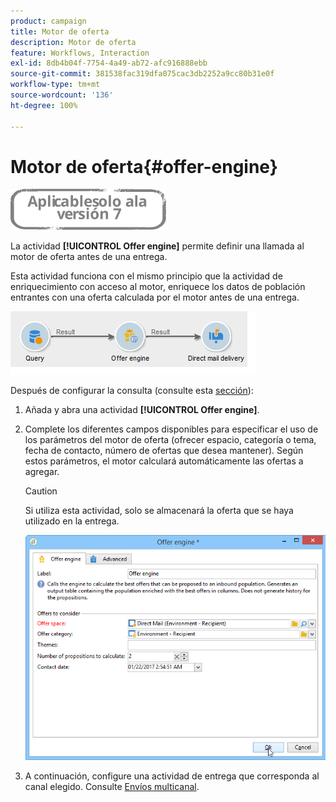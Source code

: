 ```yaml
---
product: campaign
title: Motor de oferta
description: Motor de oferta
feature: Workflows, Interaction
exl-id: 8db4b04f-7754-4a49-ab72-afc916888ebb
source-git-commit: 381538fac319dfa075cac3db2252a9cc80b31e0f
workflow-type: tm+mt
source-wordcount: '136'
ht-degree: 100%

---
```


# Motor de oferta{#offer-engine}

![](../../assets/v7-only.svg)

La actividad **[!UICONTROL Offer engine]** permite definir una llamada al motor de oferta antes de una entrega.

Esta actividad funciona con el mismo principio que la actividad de enriquecimiento con acceso al motor, enriquece los datos de población entrantes con una oferta calculada por el motor antes de una entrega.

![](assets/int_offerengine_activity2.png)

Después de configurar la consulta (consulte esta [sección](query.md)):

1. Añada y abra una actividad **[!UICONTROL Offer engine]**.
1. Complete los diferentes campos disponibles para especificar el uso de los parámetros del motor de oferta (ofrecer espacio, categoría o tema, fecha de contacto, número de ofertas que desea mantener). Según estos parámetros, el motor calculará automáticamente las ofertas a agregar.

   >[!CAUTION]
   >
   >Si utiliza esta actividad, solo se almacenará la oferta que se haya utilizado en la entrega.

   ![](assets/int_offerengine_activity1.png)

1. A continuación, configure una actividad de entrega que corresponda al canal elegido. Consulte [Envíos multicanal](cross-channel-deliveries.md).
